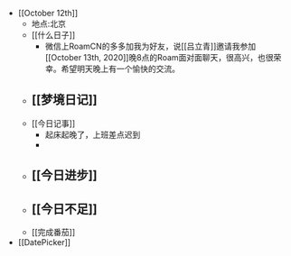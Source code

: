 - [[October 12th]]
    - 地点:北京
    - [[什么日子]]
        - 微信上RoamCN的多多加我为好友，说[[吕立青]]邀请我参加[[October 13th, 2020]]晚8点的Roam面对面聊天，很高兴，也很荣幸。希望明天晚上有一个愉快的交流。
    - [[梦境日记]]
        - 
    - [[今日记事]]
        - 起床起晚了，上班差点迟到
        - 
    - [[今日进步]]
        - 
    - [[今日不足]]
        - 
    - [[完成番茄]]
- [[DatePicker]]
